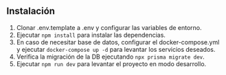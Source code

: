 
## Instalación

1. Clonar .env.template a .env y configurar las variables de entorno.
2. Ejecutar `npm install` para instalar las dependencias.
3. En caso de necesitar base de datos, configurar el docker-compose.yml y ejecutar `docker-compose up -d` para levantar los servicios deseados.
4. Verifica la migración de la DB ejecutando `npx prisma migrate dev`.
5. Ejecutar `npm run dev` para levantar el proyecto en modo desarrollo.
